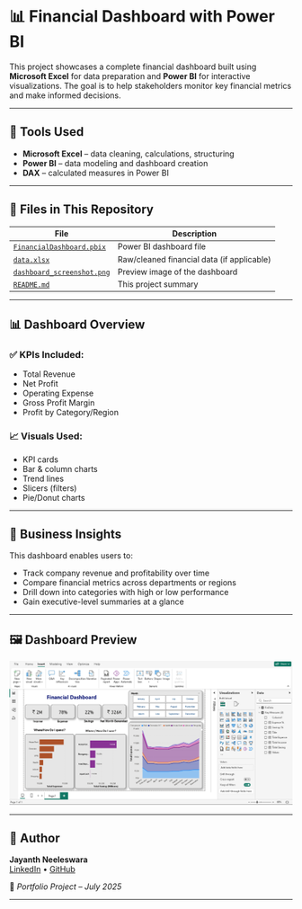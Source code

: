 # 📊 Financial Dashboard with Power BI

This project showcases a complete financial dashboard built using **Microsoft Excel** for data preparation and **Power BI** for interactive visualizations. The goal is to help stakeholders monitor key financial metrics and make informed decisions.

---

## 🧰 Tools Used
- **Microsoft Excel** – data cleaning, calculations, structuring
- **Power BI** – data modeling and dashboard creation
- **DAX** – calculated measures in Power BI

---

## 📁 Files in This Repository
| File | Description |
|------|-------------|
| [`FinancialDashboard.pbix` ](https://github.com/Jayanth-0510/Financial-Dashboard-Powerbi/blob/main/FinancialDashboard.pbix)| Power BI dashboard file |
| [`data.xlsx`](https://github.com/Jayanth-0510/Financial-Dashboard-Powerbi/blob/main/FinancialDatabase.xlsx) | Raw/cleaned financial data (if applicable) |
| [`dashboard_screenshot.png`](https://github.com/Jayanth-0510/Financial-Dashboard-Powerbi/blob/main/Financial_Dashboard_Screenshot.png) | Preview image of the dashboard |
| [`README.md`](https://github.com/Jayanth-0510/Financial-Dashboard-Powerbi/blob/main/README.md) | This project summary |

---

## 📊 Dashboard Overview

### ✅ KPIs Included:
- Total Revenue
- Net Profit
- Operating Expense
- Gross Profit Margin
- Profit by Category/Region

### 📈 Visuals Used:
- KPI cards
- Bar & column charts
- Trend lines
- Slicers (filters)
- Pie/Donut charts

---

## 💼 Business Insights
This dashboard enables users to:
- Track company revenue and profitability over time
- Compare financial metrics across departments or regions
- Drill down into categories with high or low performance
- Gain executive-level summaries at a glance

---

## 🖼️ Dashboard Preview

![`Financial Dashboard Preview`](https://github.com/Jayanth-0510/Financial-Dashboard-Powerbi/blob/main/Financial_Dashboard_Screenshot.png)

---

## 👤 Author
**Jayanth Neeleswara**  
[LinkedIn](https://www.linkedin.com/in/neeleswara-jayanth/) • [GitHub](https://github.com/Jayanth-0510)

📅 *Portfolio Project – July 2025*

---


